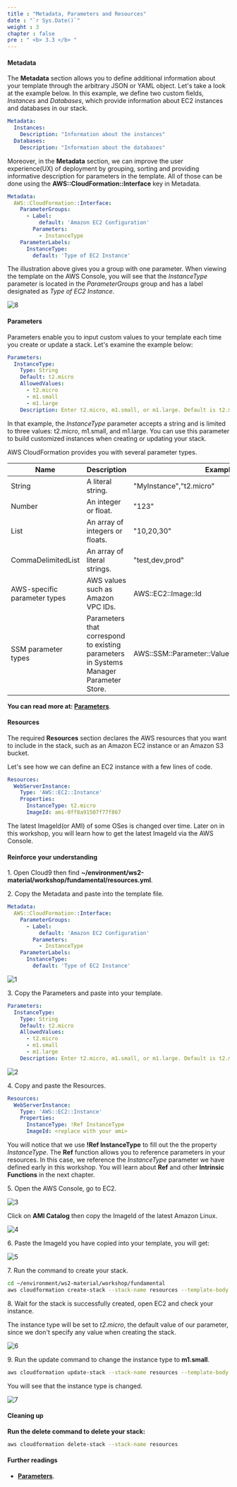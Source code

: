 ```yaml
---
title : "Metadata, Parameters and Resources"
date : "`r Sys.Date()`"
weight : 3
chapter : false
pre : " <b> 3.3 </b> "
---
```


#### Metadata

The **Metadata** section allows you to define additional information about your template through the arbitrary JSON or YAML object. Let's take a look at the example below. In this example, we define two custom fields, *Instances* and *Databases*, which provide information about EC2 instances and databases in our stack.

```yaml
Metadata:
  Instances:
    Description: "Information about the instances"
  Databases: 
    Description: "Information about the databases"
```

Moreover, in the **Metadata** section, we can improve the user experience(UX) of deployment by grouping, sorting and providing informative description for parameters in the template. All of those can be done using the **AWS::CloudFormation::Interface** key in Metadata.

```yaml
Metadata:
  AWS::CloudFormation::Interface:
    ParameterGroups:
      - Label:
          default: 'Amazon EC2 Configuration'
        Parameters:
          - InstanceType
    ParameterLabels:
      InstanceType:
        default: 'Type of EC2 Instance'
```

The illustration above gives you a group with one parameter. When viewing the template on the AWS Console, you will see that the *InstanceType* parameter is located in the *ParameterGroups* group and has a label designated as *Type of EC2 Instance*.

![8](/images/3.3-Resources/8.png)

#### Parameters

Parameters enable you to input custom values to your template each time you create or update a stack. Let's examine the example below:

```yaml
Parameters:
  InstanceType:
    Type: String
    Default: t2.micro
    AllowedValues:
      - t2.micro
      - m1.small
      - m1.large
    Description: Enter t2.micro, m1.small, or m1.large. Default is t2.micro.
```

In that example, the *InstanceType* parameter accepts a string and is limited to three values: t2.micro, m1.small, and m1.large. You can use this parameter to build customized instances when creating or updating your stack.

AWS CloudFormation provides you with several parameter types.

| Name                         | Description                                                                           | Example                                           |
| ---------------------------- | ------------------------------------------------------------------------------------- | ------------------------------------------------- |
| String                       | A literal string.                                                                     | "MyInstance","t2.micro"                           |
| Number                       | An integer or float.                                                                  | "123"                                             |
| List<Number>                 | An array of integers or floats.                                                       | "10,20,30"                                        |
| CommaDelimitedList           | An array of literal strings.                                                          | "test,dev,prod"                                   |
| AWS-specific parameter types | AWS values such as Amazon VPC IDs.                                                    | AWS::EC2::Image::Id                               |
| SSM parameter types          | Parameters that correspond to existing parameters in Systems Manager Parameter Store. | AWS::SSM::Parameter::Value\<AWS::EC2::Image::Id\> |

**You can read more at: [Parameters](https://docs.aws.amazon.com/AWSCloudFormation/latest/UserGuide/parameters-section-structure.html#aws-ssm-parameter-types)**.

#### Resources

The required **Resources** section declares the AWS resources that you want to include in the stack, such as an Amazon EC2 instance or an Amazon S3 bucket.

Let's see how we can define an EC2 instance with a few lines of code.

```yaml
Resources:
  WebServerInstance:
    Type: 'AWS::EC2::Instance'
    Properties:
      InstanceType: t2.micro
      ImageId: ami-0ff8a91507f77f867
```

The latest ImageId(or AMI) of some OSes is changed over time. Later on in this workshop, you will learn how to get the latest ImageId via the AWS Console.

#### Reinforce your understanding

1\. Open Cloud9 then find **~/environment/ws2-material/workshop/fundamental/resources.yml**.

2\. Copy the Metadata and paste into the template file.

```yaml
Metadata:
  AWS::CloudFormation::Interface:
    ParameterGroups:
      - Label:
          default: 'Amazon EC2 Configuration'
        Parameters:
          - InstanceType
    ParameterLabels:
      InstanceType:
        default: 'Type of EC2 Instance'
```
![1](/images/3.3-Resources/1.png)

3\. Copy the Parameters and paste into your template.

```yaml
Parameters:
  InstanceType:
    Type: String
    Default: t2.micro
    AllowedValues:
      - t2.micro
      - m1.small
      - m1.large
    Description: Enter t2.micro, m1.small, or m1.large. Default is t2.micro.
```

![2](/images/3.3-Resources/2.png)

4\. Copy and paste the Resources.

```yaml
Resources:
  WebServerInstance:
    Type: 'AWS::EC2::Instance'
    Properties:
      InstanceType: !Ref InstanceType
      ImageId: <replace with your ami>
```

You will notice that we use **!Ref InstanceType** to fill out the the property *InstanceType*. The **Ref** function allows you to reference parameters in your resources. In this case, we reference the *InstanceType* parameter we have defined early in this workshop.
You will learn about **Ref** and other **Intrinsic Functions** in the next chapter. 

5\. Open the AWS Console, go to EC2.

![3](/images/3.3-Resources/3.png)

Click on **AMI Catalog** then copy the ImageId of the latest Amazon Linux.

![4](/images/3.3-Resources/4.png)

6\. Paste the ImageId you have copied into your template, you will get:

![5](/images/3.3-Resources/5.png)

7\. Run the command to create your stack.

```bash
cd ~/environment/ws2-material/workshop/fundamental
aws cloudformation create-stack --stack-name resources --template-body file://resources.yml
```

8\. Wait for the stack is successfully created, open EC2 and check your instance.

The instance type will be set to *t2.micro*, the default value of our parameter, since we don't specify any value when creating the stack.

![6](/images/3.3-Resources/6.png)

9\. Run the update command to change the instance type to **m1.small**.

```bash
aws cloudformation update-stack --stack-name resources --template-body file://resources.yml --parameters ParameterKey=InstanceType,ParameterValue=m1.small
```

You will see that the instance type is changed.

![7](/images/3.3-Resources/7.png)

#### Cleaning up

**Run the delete command to delete your stack:**

```bash
aws cloudformation delete-stack --stack-name resources
```

#### Further readings

* **[Parameters](https://docs.aws.amazon.com/AWSCloudFormation/latest/UserGuide/parameters-section-structure.html#aws-ssm-parameter-types)**.